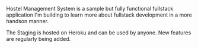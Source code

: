 Hostel Management System is a sample but fully functional fullstack application I'm building to learn more about fullstack development in a more handson manner.

The Staging is hosted on Heroku and can be used by anyone. New features are regularly being added.
